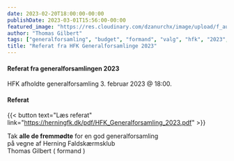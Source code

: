 ```yaml
---
date: 2023-02-20T18:00:00-00:00
publishDate: 2023-03-01T15:56:00-00:00
featured_image: "https://res.cloudinary.com/dzanurchx/image/upload/f_auto,q_auto/v1/hfksource/images/pmtzqbwtguaouhbxwjwv"
author: "Thomas Gilbert"
tags: ["generalforsamling", "budget", "formand", "valg", "hfk", "2023", "herning", "faldskærmsklub"]
title: "Referat fra HFK Generalforsamlinge 2023"
---
```

#### Referat fra generalforsamlingen 2023
HFK afholdte generalforsamling 3. februar 2023 @ 18:00.

#### Referat
{{< button text="Læs referat" link="https://herningfk.dk/pdf/HFK_Generalforsamling_2023.pdf" >}}

Tak **alle de fremmødte** for en god generalforsamling  
på vegne af Herning Faldskærmsklub  
Thomas Gilbert ( formand )
